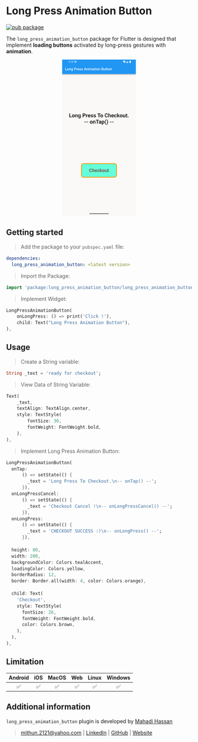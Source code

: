# Long Press Animation Button

[![pub package](https://img.shields.io/pub/v/long_press_animation_button.svg)](https://pub.dev/packages/long_press_animation_button)

The `long_press_animation_button` package for Flutter is designed that implement **loading buttons** activated by long-press gestures with **animation**.

<p align="center">
  <img src="https://raw.githubusercontent.com/mithun1st/long-press-animation-button/master/example/screenshots/animation.gif" width="200" alt="example">
</p>



## Getting started

> Add the package to your `pubspec.yaml` file:
```yaml
dependencies:
  long_press_animation_button: <latest version>
```

> Import the Package:
```dart
import 'package:long_press_animation_button/long_press_animation_button.dart';
```

> Implement Widget:
```dart
LongPressAnimationButton(
    onLongPress: () => print('Click !'),
    child: Text("Long Press Animation Button"),
),
```


## Usage

> Create a String variable:
```dart
String _text = 'ready for checkout';
```
> View Data of String Variable:
```dart
Text(
    _text,
    textAlign: TextAlign.center,
    style: TextStyle(
        fontSize: 30,
        fontWeight: FontWeight.bold,
    ),
),
```

> Implement Long Press Animation Button:
```dart
LongPressAnimationButton(
  onTap:
      () => setState(() {
        _text = 'Long Press To Checkout.\n-- onTap() --';
      }),
  onLongPressCancel:
      () => setState(() {
        _text = 'Checkout Cancel !\n-- onLongPressCancel() --';
      }),
  onLongPress:
      () => setState(() {
        _text = 'CHECKOUT SUCCESS :)\n-- onLongPress() --';
      }),

  height: 80,
  width: 200,
  backgroundColor: Colors.tealAccent,
  loadingColor: Colors.yellow,
  borderRadius: 12,
  border: Border.all(width: 4, color: Colors.orange),

  child: Text(
    'Checkout',
    style: TextStyle(
      fontSize: 26,
      fontWeight: FontWeight.bold,
      color: Colors.brown,
    ),
  ),
),
```


## Limitation

| Android | iOS | MacOS | Web | Linux | Windows |
| :-----: | :-: | :---: | :-: | :---: | :----: |
|   ✅    | ✅  |  ✅   |   ✅   |  ✅   |   ✅   |


## Additional information

`long_press_animation_button` plugin is developed by [Mahadi Hassan](https://www.linkedin.com/in/mithun1st/)
> mithun.2121@yahoo.com | [LinkedIn](https://www.linkedin.com/in/mithun1st/) | [GitHub](https://www.github.com/mithun1st/) | [Website](https://mithun1st.blogspot.com/)
